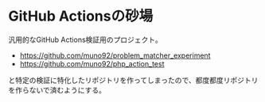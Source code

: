 # GitHub Actionsの砂場

汎用的なGitHub Actions検証用のプロジェクト。

- https://github.com/muno92/problem_matcher_experiment
- https://github.com/muno92/php_action_test

と特定の検証に特化したリポジトリを作ってしまったので、都度都度リポジトリを作らないで済むようにする。
